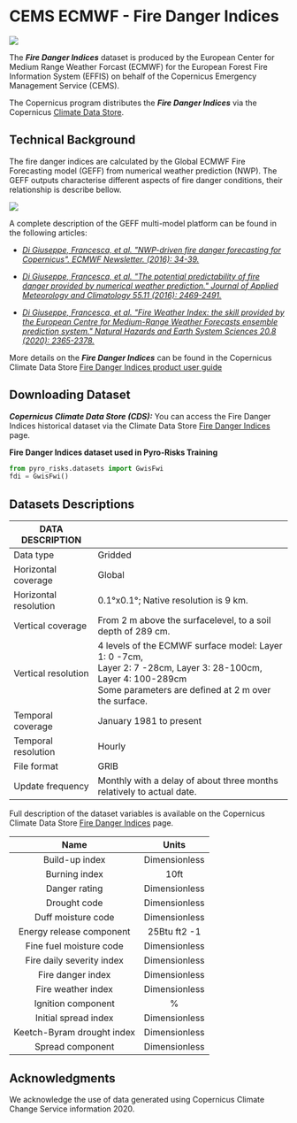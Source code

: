 # CEMS ECMWF - Fire Danger Indices 

![](https://pbs.twimg.com/media/D9KxVa4WkAAGhC0.jpg)


The ***Fire Danger Indices*** dataset is produced by the European Center for Medium Range Weather Forcast (ECMWF) for the European Forest Fire Information System (EFFIS) on behalf of the Copernicus Emergency Management Service (CEMS). 

The Copernicus program distributes the ***Fire Danger Indices*** via the Copernicus [Climate Data Store](https://cds.climate.copernicus.eu/cdsapp#!/home).

## Technical Background

The fire danger indices are calculated by the Global ECMWF Fire Forecasting model (GEFF) from numerical weather prediction (NWP). 
The GEFF outputs characterise different aspects of fire danger conditions, their relationship is describe bellow.

![](https://www.ecmwf.int/sites/default/files/NL_147_-_M4_-_Di_Guiseppe_Fig_2_coloured_0.png)

A complete description of the GEFF multi-model platform can be found in the following articles:


* *[Di Giuseppe, Francesca, et al. "NWP-driven fire danger forecasting for Copernicus". ECMWF Newsletter. (2016): 34-39.](https://www.ecmwf.int/en/newsletter/147/meteorology/nwp-driven-fire-danger-forecasting-copernicus)* 


* *[Di Giuseppe, Francesca, et al. "The potential predictability of fire danger provided by numerical weather prediction." Journal of Applied Meteorology and Climatology 55.11 (2016): 2469-2491.](https://doi.org/10.1175/JAMC-D-15-0297.1)* 


* *[Di Giuseppe, Francesca, et al. "Fire Weather Index: the skill provided by the European Centre for Medium-Range Weather Forecasts ensemble prediction system." Natural Hazards and Earth System Sciences 20.8 (2020): 2365-2378.
](https://nhess.copernicus.org/articles/20/2365/2020/nhess-20-2365-2020.html)* 

More details on the ***Fire Danger Indices*** can be found in the Copernicus Climate Data Store [Fire Danger Indices product user guide](https://datastore.copernicus-climate.eu/c3s/published-forms/c3sprod/cems-fire-historical/Fire_In_CDS.pdf)


## Downloading Dataset

***Copernicus Climate Data Store (CDS):*** You can access the Fire Danger Indices historical dataset via the Climate Data Store [Fire Danger Indices](https://doi.org/10.24381/cds.0e89c522) page.

<!--***EFFIS:*** You can access the Fire Danger Indices historical via the EFFIS data request form: [EFFIS](https://effis.jrc.ec.europa.eu/static/data.request.form/)-->

**Fire Danger Indices dataset used in Pyro-Risks Training**

<!--TODO PRECISIONS ON THE EXACT DATASET USED FOR TRAINING-->

```python
from pyro_risks.datasets import GwisFwi
fdi = GwisFwi()
```
<!--PRECISIONS ON THE EXACT DATASET USED FOR TRAINING-->

## Datasets Descriptions

| DATA DESCRIPTION |  |
|-|-|
| Data type | Gridded |
| Horizontal coverage | Global |
| Horizontal resolution | 0.1°x0.1°; Native resolution is 9 km. |
| Vertical coverage | From 2 m above the surfacelevel, to a soil depth of 289 cm. |
| Vertical resolution | 4 levels of the ECMWF surface model: Layer 1: 0 -7cm,<br>Layer 2: 7 -28cm, Layer 3: 28-100cm, Layer 4: 100-289cm <br>Some parameters are defined at 2 m over the surface. |
| Temporal coverage | January 1981 to present |
| Temporal resolution | Hourly |
| File format | GRIB |
| Update frequency | Monthly with a delay of about three months relatively to actual date. |


Full description of the dataset variables is available on the Copernicus Climate Data Store [Fire Danger Indices](https://doi.org/10.24381/cds.0e89c522) page.

<center>

| Name | Units |
|:-:|:-:|
| Build-up index | Dimensionless |
| Burning index | 10ft |
| Danger rating | Dimensionless |
| Drought code | Dimensionless |
| Duff moisture code | Dimensionless |
| Energy release component | 25Btu ft2 -1 |
| Fine fuel moisture code | Dimensionless |
| Fire daily severity index | Dimensionless |
| Fire danger index | Dimensionless |
| Fire weather index | Dimensionless |
| Ignition component | % |
| Initial spread index | Dimensionless |
| Keetch-Byram drought index | Dimensionless |
| Spread component | Dimensionless |

</center>

## Acknowledgments

We acknowledge the use of data generated using Copernicus Climate Change Service information 2020.